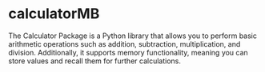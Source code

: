 # calculatorMB
The Calculator Package is a Python library that allows you to perform basic arithmetic operations such as addition, subtraction, multiplication, and division. Additionally, it supports memory functionality, meaning you can store values and recall them for further calculations.
